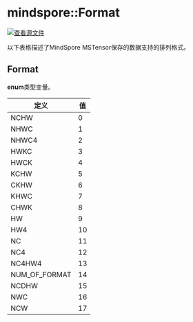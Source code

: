 # mindspore::Format

[![查看源文件](https://mindspore-website.obs.cn-north-4.myhuaweicloud.com/website-images/r1.8/resource/_static/logo_source.png)](https://gitee.com/mindspore/docs/blob/r1.8/docs/lite/api/source_zh_cn/api_cpp/mindspore_format.md)

以下表格描述了MindSpore MSTensor保存的数据支持的排列格式。

## Format

 **enum**类型变量。

| 定义 | 值 |
| --- | --- |
| NCHW | 0 |
| NHWC | 1 |
| NHWC4 | 2 |
| HWKC | 3 |
| HWCK | 4 |
| KCHW | 5 |
| CKHW | 6 |
| KHWC | 7 |
| CHWK | 8 |
| HW | 9 |
| HW4 | 10 |
| NC | 11 |
| NC4 | 12 |
| NC4HW4 | 13 |
| NUM_OF_FORMAT | 14 |
| NCDHW | 15 |
| NWC | 16 |
| NCW | 17 |
